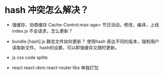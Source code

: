# hash 冲突怎么解决？

- 强缓存、协商缓存 
    Cache-Control:max-age=
    节日活动，修改，编译，上线
    index.js 
    不会请求，怎么更新？

- bundle.[hash].js
    静态文件如何更新？
    使用hash 表达不同的版本，强制用户读取新文件。
    hash的设置，可以即强缓存又随时更新。

- js css code splite
- react react-dom react-router libs 单独打包